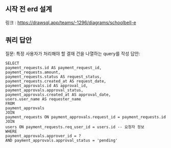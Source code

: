## 시작 전 erd 설계

링크 : https://drawsql.app/teams/-1296/diagrams/schoolbell-e

## 쿼리 답안

질문: 특정 사용자가 처리해야 할 결재 건을 나열하는 query를 작성
답안:
```
SELECT
payment_requests.id AS payment_request_id,
payment_requests.amount,
payment_requests.status AS request_status,
payment_requests.created_at AS request_date,
payment_approvals.id AS approval_id,
payment_approvals.approval_status,
payment_approvals.created_at AS approval_date,
users.user_name AS requester_name
FROM
payment_approvals
JOIN
payment_requests ON payment_approvals.request_id = payment_requests.id
JOIN
users ON payment_requests.req_user_id = users.id -- 요청자 정보
WHERE
payment_approvals.approver_id = ?
AND payment_approvals.approval_status = 'pending'
```
